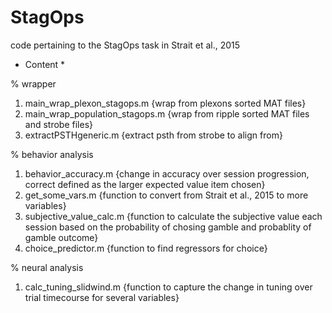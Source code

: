 # StagOps
code pertaining to the StagOps task in Strait et al., 2015

* Content *

% wrapper
1. main_wrap_plexon_stagops.m {wrap from plexons sorted MAT files}
2. main_wrap_population_stagops.m {wrap from ripple sorted MAT files and strobe files}
3. extractPSTHgeneric.m {extract psth from strobe to align from}

% behavior analysis
1. behavior_accuracy.m {change in accuracy over session progression, correct defined as the larger expected value item chosen}
2. get_some_vars.m {function to convert from Strait et al., 2015 to more variables}
3. subjective_value_calc.m {function to calculate the subjective value each session based on the probability of chosing gamble and probablity of gamble outcome}
4. choice_predictor.m {function to find regressors for choice}

% neural analysis
1. calc_tuning_slidwind.m {function to capture the change in tuning over trial timecourse for several variables}
